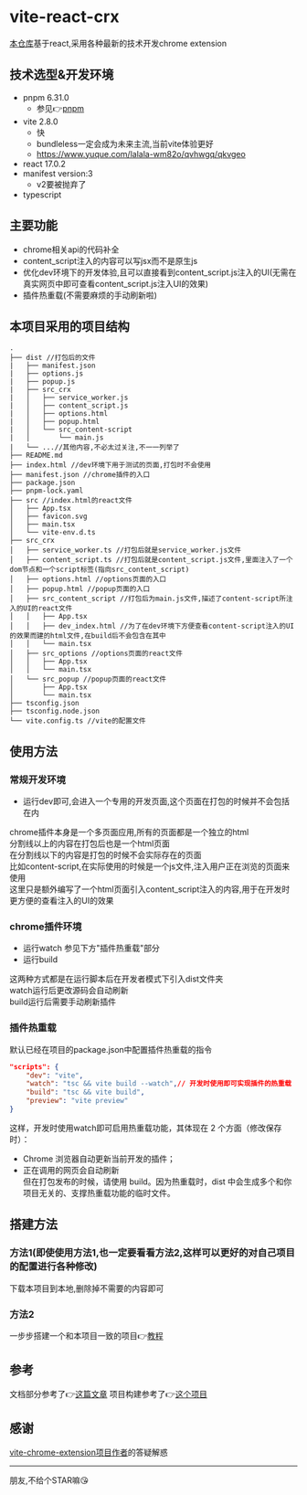 # vite-react-crx
[本仓库](https://github.com/Mirrorgo/vite-react-crx)基于react,采用各种最新的技术开发chrome extension
## 技术选型&开发环境
* pnpm 6.31.0
  * 参见👉[pnpm](https://juejin.cn/post/6932046455733485575)
* vite 2.8.0
  * 快
  * bundleless一定会成为未来主流,当前vite体验更好
  * https://www.yuque.com/lalala-wm82o/qvhwgq/qkvgeo
* react 17.0.2
* manifest version:3
  * v2要被抛弃了
* typescript
## 主要功能
* chrome相关api的代码补全
* content_script注入的内容可以写jsx而不是原生js
* 优化dev环境下的开发体验,且可以直接看到content_script.js注入的UI(无需在真实网页中即可查看content_script.js注入UI的效果)
* 插件热重载(不需要麻烦的手动刷新啦)
## 本项目采用的项目结构
```
.
├── dist //打包后的文件
|   ├── manifest.json
|   ├── options.js
|   ├── popup.js
|   ├── src_crx
|   │   ├── service_worker.js
|   │   ├── content_script.js
|   │   ├── options.html
|   │   ├── popup.html
|   │   └── src_content-script
|   │       └── main.js
|   └── ...//其他内容,不必太过关注,不一一列举了
├── README.md
├── index.html //dev环境下用于测试的页面,打包时不会使用
├── manifest.json //chrome插件的入口
├── package.json
├── pnpm-lock.yaml
├── src //index.html的react文件
│   ├── App.tsx
│   ├── favicon.svg
│   ├── main.tsx
│   └── vite-env.d.ts
├── src_crx
│   ├── service_worker.ts //打包后就是service_worker.js文件
│   ├── content_script.ts //打包后就是content_script.js文件,里面注入了一个dom节点和一个script标签(指向src_content_script)
│   ├── options.html //options页面的入口
│   ├── popup.html //popup页面的入口
│   ├── src_content_script //打包后为main.js文件,描述了content-script所注入的UI的react文件
│   │   ├── App.tsx
│   │   ├── dev_index.html //为了在dev环境下方便查看content-script注入的UI的效果而建的html文件,在build后不会包含在其中
│   │   └── main.tsx
│   ├── src_options //options页面的react文件
│   │   ├── App.tsx
│   │   └── main.tsx
│   └── src_popup //popup页面的react文件
│       ├── App.tsx
│       └── main.tsx
├── tsconfig.json
├── tsconfig.node.json
└── vite.config.ts //vite的配置文件
```
## 使用方法
### 常规开发环境
* 运行dev即可,会进入一个专用的开发页面,这个页面在打包的时候并不会包括在内

chrome插件本身是一个多页面应用,所有的页面都是一个独立的html  
分割线以上的内容在打包后也是一个html页面  
在分割线以下的内容是打包的时候不会实际存在的页面  
比如content-script,在实际使用的时候是一个js文件,注入用户正在浏览的页面来使用  
这里只是额外编写了一个html页面引入content_script注入的内容,用于在开发时更方便的查看注入的UI的效果  

### chrome插件环境
* 运行watch
参见下方"插件热重载"部分
* 运行build

这两种方式都是在运行脚本后在开发者模式下引入dist文件夹  
watch运行后更改源码会自动刷新  
build运行后需要手动刷新插件  
### 插件热重载
默认已经在项目的package.json中配置插件热重载的指令
```json
"scripts": {
    "dev": "vite",
    "watch": "tsc && vite build --watch",// 开发时使用即可实现插件的热重载
    "build": "tsc && vite build",
    "preview": "vite preview"
}
```
这样，开发时使用watch即可启用热重载功能，其体现在 2 个方面（修改保存时）：
* Chrome 浏览器自动更新当前开发的插件；
* 正在调用的网页会自动刷新  
但在打包发布的时候，请使用 build。因为热重载时，dist 中会生成多个和你项目无关的、支撑热重载功能的临时文件。
## 搭建方法
### 方法1(即使使用方法1,也一定要看看方法2,这样可以更好的对自己项目的配置进行各种修改)
下载本项目到本地,删除掉不需要的内容即可
### 方法2
一步步搭建一个和本项目一致的项目👉[教程](docs/guide.md)
## 参考
文档部分参考了👉[这篇文章](https://github.com/yeqisong/vite-plugin-vue-crx3/blob/master/README.md)
项目构建参考了👉[这个项目](https://github.com/KipSong/vite-chrome-extension)

## 感谢
[vite-chrome-extension项目作者](https://github.com/KipSong)的答疑解惑

---
朋友,不给个STAR嘛😘
